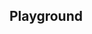 <script setup>
import SwaggerUI from "@/swagger/view/SwaggerUI.vue";

import baseAllAbsWithQueryJson from "@/swagger/json/records/solr/all-abs-permit-with-query.json";
import msrAllAbsWithQueryJson from "@/swagger/json/msr/solr/all-abs-permit-with-query.json";

import baseAllAbsPermitJson from "@/swagger/json/records/solr/all-abs-permit.json";
import msrAllAbsPermitJson from "@/swagger/json/msr/solr/all-abs-permit.json";

import baseAllAbsPermitWithCountryJson from "@/swagger/json/records/solr/all-abs-with-country.json";
import msrAllAbsPermitWithCountryJson from "@/swagger/json/msr/solr/all-abs-with-country.json";

import baseAllAbsPermitWithRegionJson from "@/swagger/json/records/solr/all-abs-with-region.json";
import msrAllAbsPermitWithRegionJson from "@/swagger/json/msr/solr/all-abs-with-region.json";

import baseAllAbsPermitWithSubFiltersJson from "@/swagger/json/records/solr/all-abs-with-subfilters.json";
import msrAllAbsPermitWithSubFiltersJson from "@/swagger/json/msr/solr/all-abs-with-subfilters.json";

function mergeJson(base, specific) {
  const merged = JSON.parse(JSON.stringify(base));
  merged.paths["/index"].get.parameters[0].schema.example = specific.example;
  return merged;
}


const swaggerSpecs = [
  { json:mergeJson(baseAllAbsWithQueryJson, msrAllAbsWithQueryJson), protected: false },
  { json: mergeJson(baseAllAbsPermitJson, msrAllAbsPermitJson), protected: false },
  { json: mergeJson(baseAllAbsPermitWithCountryJson, msrAllAbsPermitWithCountryJson), protected: false },
  { json: mergeJson(baseAllAbsPermitWithRegionJson, msrAllAbsPermitWithRegionJson), protected: false },
  { json: mergeJson(baseAllAbsPermitWithSubFiltersJson, msrAllAbsPermitWithSubFiltersJson), protected: false },
];

</script>

<!--@include: @/../components/records/solr.md-->

## Playground

<SwaggerUI :swaggerSpecs="swaggerSpecs"/>

